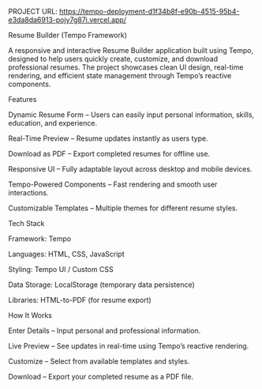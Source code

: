 PROJECT URL: https://tempo-deployment-d1f34b8f-e90b-4515-95b4-e3da8da6913-pojy7g87i.vercel.app/

Resume Builder (Tempo Framework)

A responsive and interactive Resume Builder application built using Tempo, designed to help users quickly create, customize, and download professional resumes. The project showcases clean UI design, real-time rendering, and efficient state management through Tempo’s reactive components.

 Features

Dynamic Resume Form – Users can easily input personal information, skills, education, and experience.

Real-Time Preview – Resume updates instantly as users type.

Download as PDF – Export completed resumes for offline use.

Responsive UI – Fully adaptable layout across desktop and mobile devices.

Tempo-Powered Components – Fast rendering and smooth user interactions.

Customizable Templates – Multiple themes for different resume styles.

 Tech Stack

Framework: Tempo

Languages: HTML, CSS, JavaScript

Styling: Tempo UI / Custom CSS

Data Storage: LocalStorage (temporary data persistence)

Libraries: HTML-to-PDF (for resume export)

How It Works

Enter Details – Input personal and professional information.

Live Preview – See updates in real-time using Tempo’s reactive rendering.

Customize – Select from available templates and styles.

Download – Export your completed resume as a PDF file.

